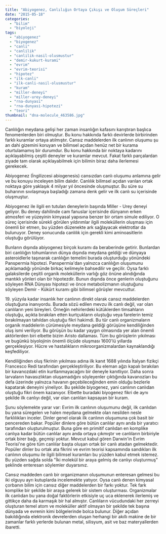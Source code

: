 ```yaml
---
title: "Abiyogenez, Canlılığın Ortaya Çıkışı ve Oluşum Süreçleri"
date: "2015-05-18"
categories: 
  - "bilim"
  - "biyoloji"
tags: 
  - "abiyogenez"
  - "biyogenez"
  - "canli"
  - "canlilik"
  - "canlilik-nasil-olusmustur"
  - "demir-kukurt-kurami"
  - "evrim"
  - "evrim-teorisi"
  - "hipotez"
  - "ilk-canli"
  - "ilk-canli-nasil-olusmustur"
  - "kuram"
  - "miller-deneyi"
  - "miller-urey-deneyi"
  - "rna-dunyasi"
  - "rna-dunyasi-hipotezi"
  - "teori"
thumbnail: "dna-molecule_463586.jpg"
---
```


Canlılığın meydana gelişi her zaman insanlığın kafasını karıştıran başlıca fenomenlerden biri olmuştur. Bu konu hakkında farklı devirlerde birbirinden farklı kuramlar ortaya atılmıştır. Cansız maddelerden ilk canlının oluşumu şu an dahi gizemini koruyan ve bilimsel açıdan henüz net bir kurama oturtulamamış bir durumdur. Bu konu hakkında bir noktaya kadarını açıklayabilmiş çeşitli deneyler ve kuramlar mevcut. Fakat farklı parçalardan ziyade tam olarak açıklayabilmek için bilimin biraz daha ilerlemesi gerekecek.

Abiyogenez (İngilizcesi abiogenesis) cansızdan canlı oluşumu anlamına gelir ve bu konuyu inceleyen bilim dalıdır. Canlılık bilimsel açıdan varılan ortak noktaya göre yaklaşık 4 milyar yıl öncesinde oluşmuştur. Bu süre su buharının sıvılaşmaya başladığı zamana denk gelir ve ilk canlı su içerisinde oluşmuştur.

Abiyogenez ile ilgili en tutulan deneylerin başında Miller - Urey deneyi geliyor. Bu deney dahilinde cam fanuslar içerisinde dünyanın erken atmosferi ve yüzeyinin kimyasal yapısına benzer bir ortam simule ediliyor. O süreç içerisinde sürekli görülen yıldırımlar ilgili moleküllerin oluşması için önemli bir etmen, bu yüzden düzenekte ark sağlayacak elektrotlar da bulunuyor. Deney sonucunda canlılık için gerekli kimi aminoasitlerin oluştuğu görülüyor.

Bunların dışında abiyogenez birçok kuramı da beraberinde getirir. Bunlardan biri canlılığın tohumlarının dünya dışında meydana geldiği ve dünyaya asteroidlerle taşınarak canlılığın temelini burada oluşturduğu yönündeki Panspermia hipotezi. Panspermia'dan yalnızca canlılığın oluşumunu açıklamadığı yönünde birkaç kelimeyle bahsedilir ve geçilir. Oysa farklı galaksilerde çeşitli organik moleküllerin varlığı göz önüne alındığında mantıklı yönleri olan bir hipotezdir. Bunun dışında önce genlerin oluştuğunu söyleyen RNA Dünyası hipotezi ve önce metabolizmanın oluştuğunu söyleyen Demir - Kükürt kuramı gibi bilimsel görüşler mevcuttur.

19\. yüzyıla kadar insanlık her canlının direkt olarak cansız maddelerden oluştuğuna inanıyordu. Burada sözü edilen mevzu ilk canlı değil, var olan canlıların yeni bireyleri. Örneğin nehirlerdeki kütüklerden timsahların oluştuğu, açıkta bırakılan etten kurtçukların oluştuğu veya farelerin temiz bırakılmayan tahıldan oluştuğu fikri hakimdi. Bu tür canlı organizmaların organik maddelerin çürümesiyle meydana geldiği görüşüne kendiliğinden oluş ismi veriliyor. Bu görüşün bu kadar yaygın olmasında yer alan önemli aktörlerden biri elbette bizim Aristo dallaması. Tüm bu görüşlerin yıkılması ve bugünkü biyolojinin önemli ölçüde oluşması 1600'lü yıllarda gerçekleşiyor. Hücre ve hastalıkların mikroorganizmalardan kaynaklandığı keşfediliyor.

Kendiliğinden oluş fikrinin yıkılması adına ilk kanıt 1688 yılında İtalyan fizikçi Francesco Redi tarafından gerçekleştiriliyor. Bu eleman ağzı kapalı bırakılan bir kavanozdaki etin kurtlanmayacağını bir deneyle kanıtlıyor. Daha sonra larvaların havasızlıktan oluşamadığını söyleyenler çıktığında kavanozları bu defa üzerinde yalnızca havanın geçebileceğinden emin olduğu bezlerle kapatarak deneyini yineliyor. Bu şekilde biyogenez, yani canlının canlıdan oluştuğu fikri önem kazanıyor. Elbette buradaki biyogenez fikri de aynı şekilde ilk canlıyı değil, var olan canlıları kapsayan bir kuram.

Şunu söylemekte yarar var: Evrim ilk canlının oluşumunu değil, ilk canlıdan bu yana süregelen ve halen meydana gelmekte olan nesilden nesle farklılıkları inceler. Dinler genel olarak ilk canlının oluşumuna çok basit bir pencereden bakar. Popüler dinlere göre bütün canlılar aynı anda bir yaratıcı tarafından oluşturulmuştur. Buna göre en primitif canlıdan en komplike canlıya kadar bütün canlılar aynı anda ortaya çıkmıştır ve canlıların birbiriyle ortak birer bağı, geçmişi yoktur. Mevcut kabul gören Darwin'in Evrim Teorisi'ne göre tüm canlılar başta oluşan ortak bir canlı atadan gelmektedir. Popüler dinler bu ortak ata fikrini ve evrim teorisi kapsamında sandıkları ilk canlının oluşumu ile ilgili bilimsel kuramları bu yüzden kabul etmek istemez. Bu yüzden sağda solda "İki molekül bir araya gelmiş de canlıyı oluşturmuş" şeklinde enteresan söylemler duyarsınız.

Cansız maddeden canlı bir organizmanın oluşumunun enteresan gelmesi bu iki olguyu ayrı kutuplarda incelemekte yatıyor. Oysa canlı denen kimyasal çorbanın bilim için cansız diğer maddelerden bir farkı yoktur. Tek fark komplike bir şekilde bir araya gelerek bir sistem oluşturması. Organizmalar ilk canlıdan bu yana doğal faktörlerin etkisiyle uç uca eklenerek ilerlemiş ve gittikçe daha da karmaşık bir hal almıştır. Canlıların vücudundaki her zerreyi oluşturan temel atom ve moleküller aktif olmayan bir şekilde tek başına dünyada ve evrenin kimi bölgelerinde bolca bulunur. Diğer açıdan bakıldığında elektronik devrelerden oluşan herhangi bir akıllı makine de bir zamanlar farklı yerlerde bulunan metal, silisyum, asit ve baz materyallerden ibaretti.
